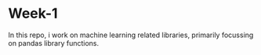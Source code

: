 # Week-1
In this repo, i work on machine learning related libraries, primarily focussing on pandas library functions.
